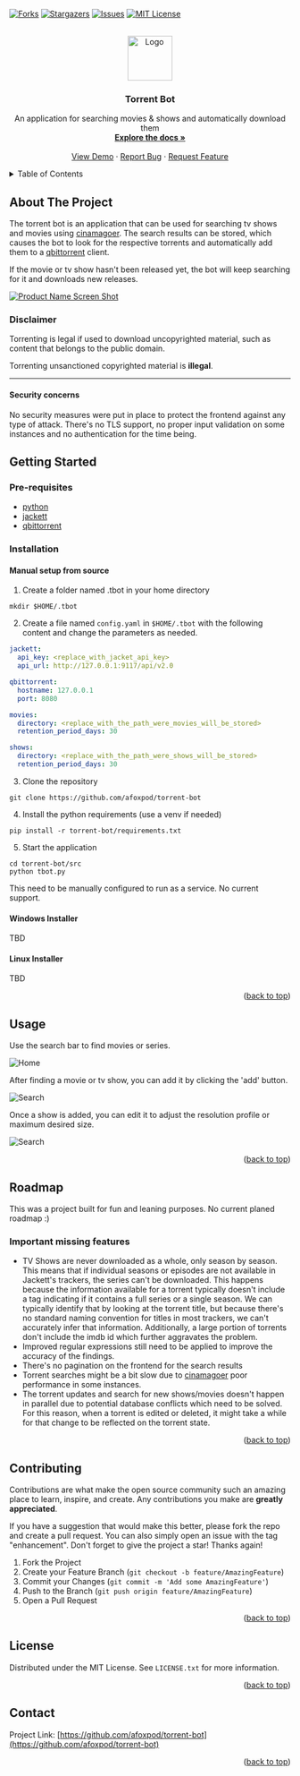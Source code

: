 <div id="top"></div>
<!--
README based on https://github.com/othneildrew/Best-README-Template
-->

[![Forks][forks-shield]][forks-url]
[![Stargazers][stars-shield]][stars-url]
[![Issues][issues-shield]][issues-url]
[![MIT License][license-shield]][license-url]



<!-- PROJECT LOGO -->
<br />
<div align="center">
  <a href="https://github.com/afoxpod/torrent-bot">
    <img src="images/logo.png" alt="Logo" width="80" height="80">
  </a>

<h3 align="center">Torrent Bot</h3>

  <p align="center">
    An application for searching movies & shows and automatically download them
    <br />
    <a href="https://github.com/afoxpod/torrent-bot"><strong>Explore the docs »</strong></a>
    <br />
    <br />
    <a href="https://github.com/afoxpod/torrent-bot">View Demo</a>
    ·
    <a href="https://github.com/afoxpod/torrent-bot/issues">Report Bug</a>
    ·
    <a href="https://github.com/afoxpod/torrent-bot/issues">Request Feature</a>
  </p>
</div>



<!-- TABLE OF CONTENTS -->
<details>
  <summary>Table of Contents</summary>
  <ol>
    <li>
      <a href="#about-the-project">About The Project</a>
      <ul>
        <li><a href="#built-with">Built With</a></li>
      </ul>
    </li>
    <li>
      <a href="#getting-started">Getting Started</a>
      <ul>
        <li><a href="#prerequisites">Prerequisites</a></li>
        <li><a href="#installation">Installation</a></li>
      </ul>
    </li>
    <li><a href="#usage">Usage</a></li>
    <li><a href="#roadmap">Roadmap</a></li>
    <li><a href="#contributing">Contributing</a></li>
    <li><a href="#license">License</a></li>
    <li><a href="#contact">Contact</a></li>
    <li><a href="#acknowledgments">Acknowledgments</a></li>
  </ol>
</details>



<!-- ABOUT THE PROJECT -->
## About The Project

The torrent bot is an application that can be used for searching tv shows and movies using 
[cinamagoer](https://github.com/cinemagoer/cinemagoer). The search results can be stored, which
causes the bot to look for the respective torrents and automatically add them to a
[qbittorrent](https://www.qbittorrent.org/download.php) client.


If the movie or tv show hasn't been released yet, the bot will keep searching for it and downloads
new releases.

[![Product Name Screen Shot][product-screenshot]](https://github.com/afoxpod/torrent-bot)


### Disclaimer

Torrenting is legal if used to download uncopyrighted material, such as content that belongs to the public domain. 

Torrenting unsanctioned copyrighted material is <b>illegal</b>.

___

#### Security concerns

No security measures were put in place to protect the frontend against any type of attack. There's no TLS support,
no proper input validation on some instances and no authentication for the time being. 


<!-- GETTING STARTED -->
## Getting Started

### Pre-requisites

- [python](https://www.python.org/downloads/)
- [jackett](https://github.com/Jackett/Jackett/releases)
- [qbittorrent](https://www.qbittorrent.org/download.php)

### Installation

#### Manual setup from source

1. Create a folder named .tbot in your home directory
```commandline
mkdir $HOME/.tbot
```
2. Create a file named `config.yaml` in `$HOME/.tbot` with the following content and change the parameters
as needed.

```yaml
jackett:
  api_key: <replace_with_jacket_api_key>
  api_url: http://127.0.0.1:9117/api/v2.0

qbittorrent:
  hostname: 127.0.0.1
  port: 8080

movies:
  directory: <replace_with_the_path_were_movies_will_be_stored>
  retention_period_days: 30

shows:
  directory: <replace_with_the_path_were_shows_will_be_stored>
  retention_period_days: 30
```

3. Clone the repository

```commandline
git clone https://github.com/afoxpod/torrent-bot
```

4. Install the python requirements (use a venv if needed)

```commandline
pip install -r torrent-bot/requirements.txt
```

5. Start the application

```commandline
cd torrent-bot/src
python tbot.py
```

This need to be manually configured to run as a service. 
No current support.

#### Windows Installer

TBD

#### Linux Installer

TBD


<p align="right">(<a href="#top">back to top</a>)</p>



<!-- USAGE EXAMPLES -->
## Usage

Use the search bar to find movies or series. 


![Home](images/home_page.png)



After finding a movie or tv show,
you can add it by clicking the 'add' button.

![Search](images/search_result_page.png)

Once a show is added, you can edit it to adjust the resolution profile or maximum desired
size. 

![Search](images/add_movie.png)

<p align="right">(<a href="#top">back to top</a>)</p>




<!-- ROADMAP -->
## Roadmap

This was a project built for fun and leaning purposes.
No current planed roadmap :)

### Important missing features

- TV Shows are never downloaded as a whole, only season by season. This means that if individual seasons or episodes
are not available in Jackett's trackers, the series can't be downloaded. This happens because the information available
for a torrent typically doesn't include a tag indicating if it contains a full series or a single season.
We can typically identify that by looking at the torrent title, but because there's no standard naming convention 
for titles in most trackers,  we can't accurately infer that information. Additionally, a large portion of torrents
don't include the imdb id which further aggravates the problem. 
- Improved regular expressions still need to be applied to improve the accuracy of the findings. 
- There's no pagination on the frontend for the search results
- Torrent searches might be a bit slow due to [cinamagoer](https://github.com/cinemagoer/cinemagoer) poor
performance in some instances.
- The torrent updates and search for new shows/movies doesn't happen in parallel due to potential database conflicts
which need to be solved. For this reason, when a torrent is edited or deleted, it might take a while for that change to 
be reflected on the torrent state.

<p align="right">(<a href="#top">back to top</a>)</p>



<!-- CONTRIBUTING -->
## Contributing

Contributions are what make the open source community such an amazing place to learn, inspire, and create. Any contributions you make are **greatly appreciated**.

If you have a suggestion that would make this better, please fork the repo and create a pull request. You can also simply open an issue with the tag "enhancement".
Don't forget to give the project a star! Thanks again!

1. Fork the Project
2. Create your Feature Branch (`git checkout -b feature/AmazingFeature`)
3. Commit your Changes (`git commit -m 'Add some AmazingFeature'`)
4. Push to the Branch (`git push origin feature/AmazingFeature`)
5. Open a Pull Request

<p align="right">(<a href="#top">back to top</a>)</p>



<!-- LICENSE -->
## License

Distributed under the MIT License. See `LICENSE.txt` for more information.

<p align="right">(<a href="#top">back to top</a>)</p>



<!-- CONTACT -->
## Contact
Project Link: [https://github.com/afoxpod/torrent-bot](https://github.com/afoxpod/torrent-bot)

<p align="right">(<a href="#top">back to top</a>)</p>




<!-- MARKDOWN LINKS & IMAGES -->
<!-- https://www.markdownguide.org/basic-syntax/#reference-style-links -->
[contributors-shield]: https://img.shields.io/github/contributors/afoxpod/torrent-bot.svg.svg?style=flat-square
[forks-shield]: https://img.shields.io/github/forks/afoxpod/torrent-bot.svg?style=plastic
[forks-url]: https://github.com/afoxpod/torrent-bot/network/members
[stars-shield]: https://img.shields.io/github/stars/afoxpod/torrent-bot.svg?style=plastic
[stars-url]: https://github.com/afoxpod/torrent-bot/stargazers
[issues-shield]: https://img.shields.io/github/issues/afoxpod/torrent-bot.svg?style=plastic
[issues-url]: https://github.com/afoxpod/torrent-bot/issues
[license-shield]: https://img.shields.io/github/license/afoxpod/torrent-bot.svg?style=plastic
[license-url]: https://github.com/afoxpod/torrent-bot/blob/master/LICENSE.txt
[product-screenshot]: images/home_page.png
